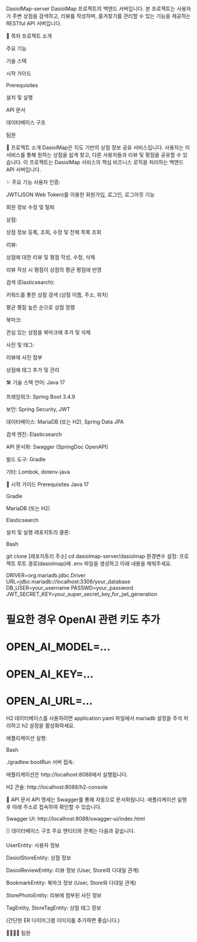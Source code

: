 DasiolMap-server
DasiolMap 프로젝트의 백엔드 서버입니다. 본 프로젝트는 사용자가 주변 상점을 검색하고, 리뷰를 작성하며, 즐겨찾기를 관리할 수 있는 기능을 제공하는 RESTful API 서버입니다.

📑 목차
프로젝트 소개

주요 기능

기술 스택

시작 가이드

Prerequisites

설치 및 실행

API 문서

데이터베이스 구조

팀원

📌 프로젝트 소개
DasiolMap은 지도 기반의 상점 정보 공유 서비스입니다. 사용자는 이 서비스를 통해 원하는 상점을 쉽게 찾고, 다른 사용자들과 리뷰 및 평점을 공유할 수 있습니다. 이 프로젝트는 DasiolMap 서비스의 핵심 비즈니스 로직을 처리하는 백엔드 API 서버입니다.

✨ 주요 기능
사용자 인증:

JWT(JSON Web Token)를 이용한 회원가입, 로그인, 로그아웃 기능

회원 정보 수정 및 탈퇴

상점:

상점 정보 등록, 조회, 수정 및 전체 목록 조회

리뷰:

상점에 대한 리뷰 및 평점 작성, 수정, 삭제

리뷰 작성 시 평점이 상점의 평균 평점에 반영

검색 (Elasticsearch):

키워드를 통한 상점 검색 (상점 이름, 주소, 위치)

평균 평점 높은 순으로 상점 정렬

북마크:

관심 있는 상점을 북마크에 추가 및 삭제

사진 및 태그:

리뷰에 사진 첨부

상점에 태그 추가 및 관리

🛠️ 기술 스택
언어: Java 17

프레임워크: Spring Boot 3.4.9

보안: Spring Security, JWT

데이터베이스: MariaDB (또는 H2), Spring Data JPA

검색 엔진: Elasticsearch

API 문서화: Swagger (SpringDoc OpenAPI)

빌드 도구: Gradle

기타: Lombok, dotenv-java

🚀 시작 가이드
Prerequisites
Java 17

Gradle

MariaDB (또는 H2)

Elasticsearch

설치 및 실행
레포지토리 클론:

Bash

git clone [레포지토리 주소]
cd dasiolmap-server/dasiolmap
환경변수 설정:
프로젝트 루트 경로(dasiolmap)에 .env 파일을 생성하고 아래 내용을 채워주세요.

DRIVER=org.mariadb.jdbc.Driver
URL=jdbc:mariadb://localhost:3306/your_database
DB_USER=your_username
PASSWD=your_password
JWT_SECRET_KEY=your_super_secret_key_for_jwt_generation

# 필요한 경우 OpenAI 관련 키도 추가
# OPEN_AI_MODEL=...
# OPEN_AI_KEY=...
# OPEN_AI_URL=...
H2 데이터베이스를 사용하려면 application.yaml 파일에서 mariadb 설정을 주석 처리하고 h2 설정을 활성화하세요.

애플리케이션 실행:

Bash

./gradlew bootRun
서버 접속:

애플리케이션은 http://localhost:8088에서 실행됩니다.

H2 콘솔: http://localhost:8088/h2-console

📖 API 문서
API 명세는 Swagger를 통해 자동으로 문서화됩니다. 애플리케이션 실행 후 아래 주소로 접속하여 확인할 수 있습니다.

Swagger UI: http://localhost:8088/swagger-ui/index.html

🗄️ 데이터베이스 구조
주요 엔티티와 관계는 다음과 같습니다.

UserEntity: 사용자 정보

DasiolStoreEntity: 상점 정보

DasiolReviewEntity: 리뷰 정보 (User, Store와 다대일 관계)

BookmarkEntity: 북마크 정보 (User, Store와 다대일 관계)

StorePhotoEntity: 리뷰에 첨부된 사진 정보

TagEntity, StoreTagEntity: 상점 태그 정보

(간단한 ER 다이어그램 이미지를 추가하면 좋습니다.)

👨‍👩‍👧‍👦 팀원
